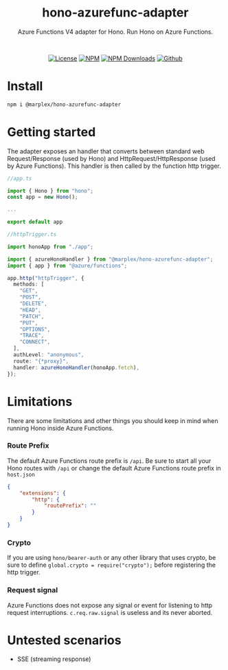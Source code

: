 <h1 align="center">hono-azurefunc-adapter</h1>
<p align="center">
 Azure Functions V4 adapter for Hono. Run Hono on Azure Functions.
</p>
<br>

<p align="center">
  <a href="https://github.com/marplex/hono-azurefunc-adapter/blob/main/LICENSE"><img alt="License" src="https://img.shields.io/github/license/marplex/hono-azurefunc-adapter"/></a>
  <a href="https://www.npmjs.com/package/@marplex/hono-azurefunc-adapter"><img alt="NPM" src="https://badge.fury.io/js/@marplex%2Fhono-azurefunc-adapter.svg"/></a>
  <a href="https://www.npmjs.com/package/@marplex/hono-azurefunc-adapter"><img src="https://img.shields.io/npm/dt/@marplex/hono-azurefunc-adapter.svg" alt="NPM Downloads"/></a>
  <a href="https://github.com/Marplex"><img alt="Github" src="https://img.shields.io/static/v1?label=GitHub&message=marplex&color=005cb2"/></a>
</p>

# Install

```bash
npm i @marplex/hono-azurefunc-adapter
```

# Getting started
The adapter exposes an handler that converts between standard web Request/Response (used by Hono) and HttpRequest/HttpResponse (used by Azure Functions). This handler is then called by the function http trigger.

```typescript
//app.ts

import { Hono } from "hono";
const app = new Hono();

...

export default app
```

```typescript
//httpTrigger.ts

import honoApp from "./app";

import { azureHonoHandler } from "@marplex/hono-azurefunc-adapter";
import { app } from "@azure/functions";

app.http("httpTrigger", {
  methods: [
    "GET",
    "POST",
    "DELETE",
    "HEAD",
    "PATCH",
    "PUT",
    "OPTIONS",
    "TRACE",
    "CONNECT",
  ],
  authLevel: "anonymous",
  route: "{*proxy}",
  handler: azureHonoHandler(honoApp.fetch),
});
```

# Limitations

There are some limitations and other things you should keep in mind when running Hono inside Azure Functions.

### Route Prefix

The default Azure Functions route prefix is `/api`. Be sure to start all your Hono routes with `/api` or change the default Azure Functions route prefix in `host.json`

```json
{
    "extensions": {
        "http": {
            "routePrefix": ""
        }
    }
}
```

### Crypto

If you are using `hono/bearer-auth` or any other library that uses crypto, be sure to define `global.crypto = require("crypto");` before registering the http trigger.

### Request signal

Azure Functions does not expose any signal or event for listening to http request interruptions. `c.req.raw.signal` is useless and its never aborted.

# Untested scenarios

- SSE (streaming response)